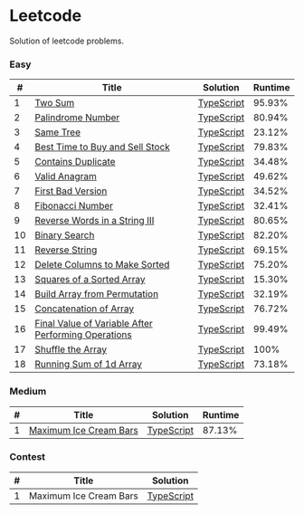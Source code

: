 # Leetcode

Solution of leetcode problems.

<!-- Solutions -->

### **Easy**

| #   | Title                                                                                                                                    | Solution                                                                            | Runtime |
| --- | ---------------------------------------------------------------------------------------------------------------------------------------- | ----------------------------------------------------------------------------------- | ------- |
| 1   | [Two Sum](https://leetcode.com/problems/two-sum)                                                                                         | [TypeScript](/src/easy/1.Two-Sum.ts)                                                | 95.93%  |
| 2   | [Palindrome Number](https://leetcode.com/problems/palindrome-number/)                                                                    | [TypeScript](/src/easy/9.Palindrome-Number.ts)                                      | 80.94%  |
| 3   | [Same Tree](https://leetcode.com/problems/same-tree)                                                                                     | [TypeScript](/src/easy/100.Same-Tree.ts)                                            | 23.12%  |
| 4   | [Best Time to Buy and Sell Stock](https://leetcode.com/problems/best-time-to-buy-and-sell-stock)                                         | [TypeScript](/src/easy/121.Best-Time-to-Buy-and%20Sell-Stock.ts)                    | 79.83%  |
| 5   | [Contains Duplicate](https://leetcode.com/problems/contains-duplicate)                                                                   | [TypeScript](/src/easy/217.Contains-Duplicate.ts)                                   | 34.48%  |
| 6   | [Valid Anagram](https://leetcode.com/problems/valid-anagram/)                                                                            | [TypeScript](/src/easy/242.Valid-Anagram.ts)                                        | 49.62%  |
| 7   | [First Bad Version](https://leetcode.com/problems/first-bad-version)                                                                     | [TypeScript](/src/easy/278.First-Bad-Version.ts)                                    | 34.52%  |
| 8   | [Fibonacci Number](https://leetcode.com/problems/fibonacci-number)                                                                       | [TypeScript](/src/easy/509.Fibonacci-Number.ts)                                     | 32.41%  |
| 9   | [Reverse Words in a String III](https://leetcode.com/problems/reverse-words-in-a-string-iii)                                             | [TypeScript](/src/easy/557.Reverse-Words-in-a-String-III.ts)                        | 80.65%  |
| 10  | [Binary Search](https://leetcode.com/problems/binary-search/)                                                                            | [TypeScript](/src/easy/704.Binary-Search.ts)                                        | 82.20%  |
| 11  | [Reverse String](https://leetcode.com/problems/reverse-string)                                                                           | [TypeScript](/src/easy/344.Reverse-String.ts)                                       | 69.15%  |
| 12  | [Delete Columns to Make Sorted](https://leetcode.com/problems/delete-columns-to-make-sorted)                                             | [TypeScript](/src/easy/944.Delete-Columns-to-Make-Sorted.ts)                        | 75.20%  |
| 13  | [Squares of a Sorted Array](https://leetcode.com/problems/squares-of-a-sorted-array)                                                     | [TypeScript](/src/easy/977.Squares-of-a-Sorted-Array.ts)                            | 15.30%  |
| 14  | [Build Array from Permutation](https://leetcode.com/problems/build-array-from-permutation)                                               | [TypeScript](/src/easy/1920.Build-Array-from-Permutation.ts)                        | 32.19%  |
| 15  | [Concatenation of Array](https://leetcode.com/problems/concatenation-of-array/)                                                          | [TypeScript](/src/easy/1929.Concatenation-of-Array.ts)                              | 76.72%  |
| 16  | [Final Value of Variable After Performing Operations](https://leetcode.com/problems/final-value-of-variable-after-performing-operations) | [TypeScript](/src/easy/2011.Final-Value-of-Variable-After-Performing-Operations.ts) | 99.49%  |
| 17  | [Shuffle the Array](https://leetcode.com/problems/shuffle-the-array/)                                                                    | [TypeScript](/src/easy/1470.Shuffle-the-Array.ts)                                   | 100%    |
| 18  | [Running Sum of 1d Array](https://leetcode.com/problems/running-sum-of-1d-array)                                                         | [TypeScript](/src/easy/1480.Running-Sum-of-1d-Array.ts)                             | 73.18%  |

### **Medium**

| #   | Title                                                                           | Solution                                                 | Runtime |
| --- | ------------------------------------------------------------------------------- | -------------------------------------------------------- | ------- |
| 1   | [Maximum Ice Cream Bars](https://leetcode.com/problems/maximum-ice-cream-bars/) | [TypeScript](/src/medium/1833.Maximum-Ice-Cream-Bars.ts) | 87.13%  |

### **Contest**

| #   | Title                  | Solution                                                                                       |
| --- | ---------------------- | ---------------------------------------------------------------------------------------------- |
| 1   | Maximum Ice Cream Bars | [TypeScript](/src/contest/jan8/6283.Maximum-Count-of-Positive-Integer-and-Negative-Integer.ts) |
